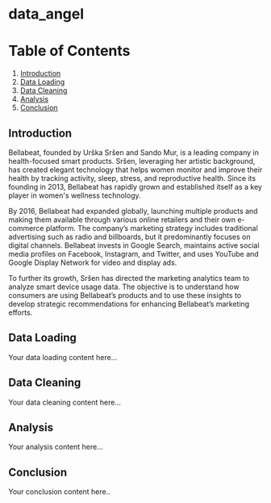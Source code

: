 # data_angel

# Table of Contents
1. [Introduction](#introduction)
2. [Data Loading](#data-loading)
3. [Data Cleaning](#data-cleaning)
4. [Analysis](#analysis)
5. [Conclusion](#conclusion)

   
## Introduction
<a id="introduction"></a>
Bellabeat, founded by Urška Sršen and Sando Mur, is a leading company in health-focused smart products. Sršen, leveraging her artistic background, has created elegant technology that helps women monitor and improve their health by tracking activity, sleep, stress, and reproductive health. Since its founding in 2013, Bellabeat has rapidly grown and established itself as a key player in women\'s wellness technology.

By 2016, Bellabeat had expanded globally, launching multiple products and making them available through various online retailers and their own e-commerce platform. The company’s marketing strategy includes traditional advertising such as radio and billboards, but it predominantly focuses on digital channels. Bellabeat invests in Google Search, maintains active social media profiles on Facebook, Instagram, and Twitter, and uses YouTube and Google Display Network for video and display ads.

To further its growth, Sršen has directed the marketing analytics team to analyze smart device usage data. The objective is to understand how consumers are using Bellabeat’s products and to use these insights to develop strategic recommendations for enhancing Bellabeat’s marketing efforts.

## Data Loading
<a id="data-loading"></a>
Your data loading content here...

## Data Cleaning
<a id="data-cleaning"></a>
Your data cleaning content here...

## Analysis
<a id="analysis"></a>
Your analysis content here...

## Conclusion
<a id="conclusion"></a>
Your conclusion content here..
